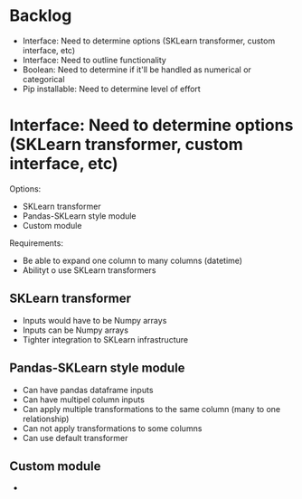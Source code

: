 # Backlog 

 - Interface: Need to determine options (SKLearn transformer, custom interface, etc)
 - Interface: Need to outline functionality
 - Boolean: Need to determine if it'll be handled as numerical or categorical
 - Pip installable: Need to determine level of effort

# Interface: Need to determine options (SKLearn transformer, custom interface, etc)

Options: 

 - SKLearn transformer
 - Pandas-SKLearn style module
 - Custom module

Requirements:

 - Be able to expand one column to many columns (datetime)
 - Abilityt o use SKLearn transformers

## SKLearn transformer

 - Inputs would have to be Numpy arrays
 - Inputs can be Numpy arrays
 - Tighter integration to SKLearn infrastructure

## Pandas-SKLearn style module

 - Can have pandas dataframe inputs
 - Can have multipel column inputs
 - Can apply multiple transformations to the same column (many to one relationship)
 - Can not apply transformations to some columns
 - Can use default transformer

## Custom module

 - 
